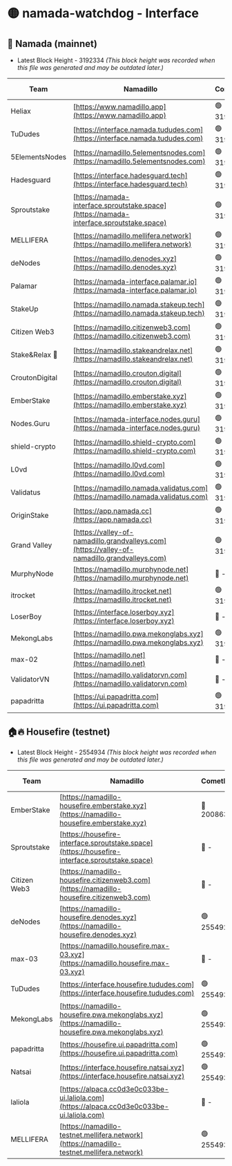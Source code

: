# 🟡 namada-watchdog - Interface

## 🚀 Namada (mainnet)
- Latest Block Height - 3192334 *(This block height was recorded when this file was generated and may be outdated later.)*

| Team | Namadillo | CometBFT | Indexer | MASP Indexer |
|-|-|-|-|-|
| Heliax | [https://www.namadillo.app](https://www.namadillo.app) | 🟢 3192312 | 🟢 3192312 | 🟢 3192312 |
| TuDudes | [https://interface.namada.tududes.com](https://interface.namada.tududes.com) | 🟢 3192313 | 🟢 3192312 | 🟢 3192312 |
| 5ElementsNodes | [https://namadillo.5elementsnodes.com](https://namadillo.5elementsnodes.com) | 🟢 3192313 | 🟢 3192313 | 🟢 3192313 |
| Hadesguard | [https://interface.hadesguard.tech](https://interface.hadesguard.tech) | 🟢 3192313 | 🟢 3192313 | 🟢 3192313 |
| Sproutstake | [https://namada-interface.sproutstake.space](https://namada-interface.sproutstake.space) | 🟢 3192313 | 🟢 3192313 | 🟢 3192313 |
| MELLIFERA | [https://namadillo.mellifera.network](https://namadillo.mellifera.network) | 🟢 3192315 | 🟢 3192314 | 🟢 3192315 |
| deNodes | [https://namadillo.denodes.xyz](https://namadillo.denodes.xyz) | 🟢 3192315 | 🟢 3192315 | 🟢 3192315 |
| Palamar | [https://namada-interface.palamar.io](https://namada-interface.palamar.io) | 🟢 3192316 | 🟢 3192316 | 🟢 3192315 |
| StakeUp | [https://namadillo.namada.stakeup.tech](https://namadillo.namada.stakeup.tech) | 🟢 3192316 | 🟢 3192316 | 🟢 3192316 |
| Citizen Web3 | [https://namadillo.citizenweb3.com](https://namadillo.citizenweb3.com) | 🟢 3192317 | 🟢 3192316 | 🟢 3192317 |
| Stake&Relax 🦥 | [https://namadillo.stakeandrelax.net](https://namadillo.stakeandrelax.net) | 🟢 3192317 | 🟢 3192317 | 🟢 3192317 |
| CroutonDigital | [https://namadillo.crouton.digital](https://namadillo.crouton.digital) | 🟢 3192318 | 🟢 3192318 | 🟢 3192318 |
| EmberStake | [https://namadillo.emberstake.xyz](https://namadillo.emberstake.xyz) | 🟢 3192318 | 🟢 3192318 | 🟢 3192318 |
| Nodes.Guru | [https://namada-interface.nodes.guru](https://namada-interface.nodes.guru) | 🟢 3192319 | 🟢 3192319 | 🟢 3192319 |
| shield-crypto | [https://namadillo.shield-crypto.com](https://namadillo.shield-crypto.com) | 🟢 3192294 | 🟡 3192229 | 🟢 3192294 |
| L0vd | [https://namadillo.l0vd.com](https://namadillo.l0vd.com) | 🟢 3192320 | 🟢 3192320 | 🟢 3192320 |
| Validatus | [https://namadillo.namada.validatus.com](https://namadillo.namada.validatus.com) | 🟢 3192321 | 🟢 3192321 | 🟢 3192321 |
| OriginStake | [https://app.namada.cc](https://app.namada.cc) | 🟢 3192321 | 🟢 3192321 | 🟢 3192321 |
| Grand Valley | [https://valley-of-namadillo.grandvalleys.com](https://valley-of-namadillo.grandvalleys.com) | 🟢 3192321 | 🟢 3192321 | 🟢 3192321 |
| MurphyNode | [https://namadillo.murphynode.net](https://namadillo.murphynode.net) | 🔴 - | 🔴 - | 🔴 - |
| itrocket | [https://namadillo.itrocket.net](https://namadillo.itrocket.net) | 🟢 3192324 | 🟢 3192324 | 🟢 3192324 |
| LoserBoy | [https://interface.loserboy.xyz](https://interface.loserboy.xyz) | 🔴 - | 🔴 - | 🔴 - |
| MekongLabs | [https://namadillo.pwa.mekonglabs.xyz](https://namadillo.pwa.mekonglabs.xyz) | 🟢 3192330 | 🟢 3192330 | 🟢 3192330 |
| max-02 | [https://namadillo.net](https://namadillo.net) | 🔴 - | 🔴 - | 🔴 - |
| ValidatorVN | [https://namadillo.validatorvn.com](https://namadillo.validatorvn.com) | 🔴 - | 🔴 - | 🔴 - |
| papadritta | [https://ui.papadritta.com](https://ui.papadritta.com) | 🟢 3192334 | 🟢 3192334 | 🟢 3192334 |

## 🏠🔥 Housefire (testnet)
- Latest Block Height - 2554934 *(This block height was recorded when this file was generated and may be outdated later.)*

| Team | Namadillo | CometBFT | Indexer | MASP Indexer |
|-|-|-|-|-|
| EmberStake | [https://namadillo-housefire.emberstake.xyz](https://namadillo-housefire.emberstake.xyz) | 🔴 2008636 | 🔴 - | 🔴 - |
| Sproutstake | [https://housefire-interface.sproutstake.space](https://housefire-interface.sproutstake.space) | 🔴 - | 🔴 - | 🔴 - |
| Citizen Web3 | [https://namadillo-housefire.citizenweb3.com](https://namadillo-housefire.citizenweb3.com) | 🔴 - | 🔴 - | 🔴 - |
| deNodes | [https://namadillo-housefire.denodes.xyz](https://namadillo-housefire.denodes.xyz) | 🟢 2554922 | 🟢 2554922 | 🟢 2554922 |
| max-03 | [https://namadillo.housefire.max-03.xyz](https://namadillo.housefire.max-03.xyz) | 🔴 - | 🔴 - | 🔴 - |
| TuDudes | [https://interface.housefire.tududes.com](https://interface.housefire.tududes.com) | 🟢 2554931 | 🟢 2554931 | 🟢 2554931 |
| MekongLabs | [https://namadillo-housefire.pwa.mekonglabs.xyz](https://namadillo-housefire.pwa.mekonglabs.xyz) | 🟢 2554931 | 🟢 2554931 | 🟢 2554931 |
| papadritta | [https://housefire.ui.papadritta.com](https://housefire.ui.papadritta.com) | 🟢 2554931 | 🟢 2554931 | 🟢 2554931 |
| Natsai | [https://interface.housefire.natsai.xyz](https://interface.housefire.natsai.xyz) | 🟢 2554932 | 🟢 2554932 | 🟢 2554932 |
| laliola | [https://alpaca.cc0d3e0c033be-ui.laliola.com](https://alpaca.cc0d3e0c033be-ui.laliola.com) | 🔴 - | 🔴 - | 🔴 - |
| MELLIFERA | [https://namadillo-testnet.mellifera.network](https://namadillo-testnet.mellifera.network) | 🟢 2554934 | 🟢 2554933 | 🟢 2554934 |

